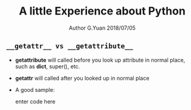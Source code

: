 
# <center>A little Experience about Python</center>
<center>Author G.Yuan 2018/07/05</center>

## `__getattr__ vs __getattribute__`
* __getattribute__ will called before you look up attribute in normal place, such as __dict__, super(), etc.
* __getattr__ will called after you looked up in normal place
* A good sample:

    enter code here

<!--stackedit_data:
eyJoaXN0b3J5IjpbLTc3NjgzNTQ4MSwxOTAzNTAyNjM5XX0=
-->